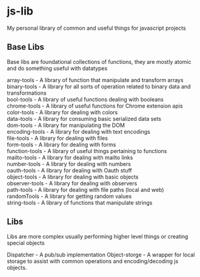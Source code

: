js-lib
======

My personal library of common and useful things for javascript projects

Base Libs
---------

Base libs are foundational collections of functions, they are mostly atomic and do something useful with datatypes

array-tools - A library of function that manipulate and transform arrays<br>
binary-tools - A library for all sorts of operation related to binary data and transformations<br>
bool-tools - A library of useful functions dealing with booleans<br>
chrome-tools - A library of useful functions for Chrome extension apis<br>
color-tools - A library for dealing with colors<br>
data-tools - A library for consuming basic serialized data sets<br>
dom-tools - A library for manipulating the DOM<br>
encoding-tools - A library for dealing with text encodings<br>
file-tools - A library for dealing with files<br>
form-tools - A library for dealing with forms<br>
function-tools - A library of useful things pertaining to functions<br>
mailto-tools - A library for dealing with mailto links<br>
number-tools - A library for dealing with numbers<br>
oauth-tools - A library for dealing with Oauth stuff<br>
object-tools - A library for dealing with basic objects<br>
observer-tools - A library for dealing with observers<br>
path-tools - A library for dealing with file paths (local and web)<br>
randomTools - A library for getting random values<br>
string-tools - A library of functions that manipulate strings<br>


Libs
----

Libs are more complex usually performing higher level things or creating special objects

Dispatcher - A pub/sub implementation
Object-storge - A wrapper for local storage to assist with common operations and encoding/decoding js objects.